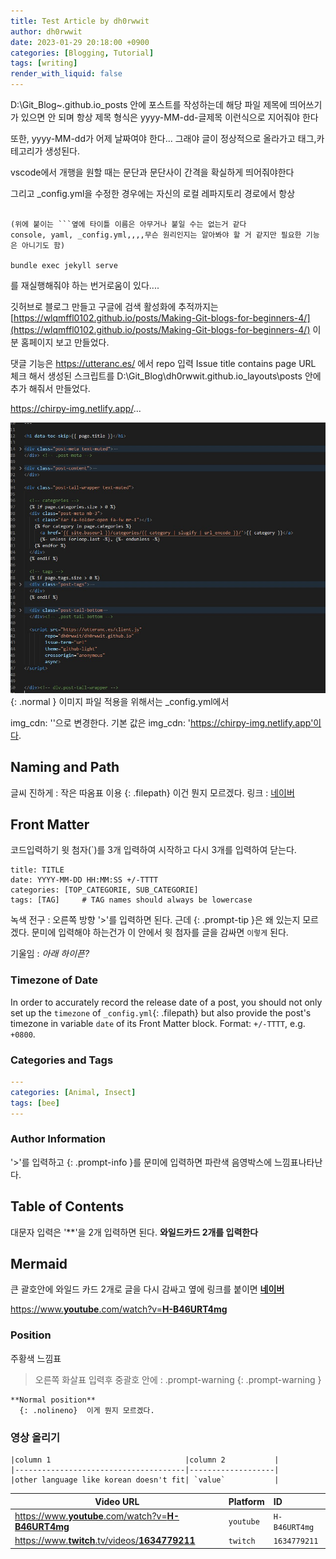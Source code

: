 ```yaml
---
title: Test Article by dh0rwwit
author: dh0rwwit
date: 2023-01-29 20:18:00 +0900
categories: [Blogging, Tutorial]
tags: [writing]
render_with_liquid: false
---
```



D:\Git_Blog\~.github.io\_posts 안에 포스트를 작성하는데
해당 파일 제목에 띄어쓰기가 있으면 안 되며 항상 제목 형식은
yyyy-MM-dd-글제목
이런식으로 지어줘야 한다 

또한, yyyy-MM-dd가 어제 날짜여야 한다...
그래야 글이 정상적으로 올라가고 태그,카테고리가 생성된다.

vscode에서 개행을 원할 때는 문단과 문단사이 간격을 확실하게 띄어줘야한다

그리고 _config.yml을 수정한 경우에는 자신의 로컬 레파지토리 경로에서 항상 

```console

(위에 붙이는 ```옆에 타이틀 이름은 아무거나 붙일 수는 없는거 같다 
console, yaml, _config.yml,,,,무슨 원리인지는 알아봐야 할 거 같지만 필요한 기능은 아니기도 함)

bundle exec jekyll serve
```

를 재실행해줘야 하는 번거로움이 있다....

깃허브로 블로그 만들고 구글에 검색 활성화에 추적까지는 
[https://wlqmffl0102.github.io/posts/Making-Git-blogs-for-beginners-4/](https://wlqmffl0102.github.io/posts/Making-Git-blogs-for-beginners-4/) 이 분 홈페이지 보고 만들었다.

댓글 기능은 https://utteranc.es/ 에서 repo 입력
Issue title contains page URL 체크
해서 생성된 스크립트를 
D:\Git_Blog\dh0rwwit.github.io\_layouts\posts
안에 추가 해줘서 만들었다.

https://chirpy-img.netlify.app/...


![Desktop View](/assets/img/favicons/utteranc_Script_0.png){: .normal }
이미지 파일 적용을 위해서는 _config.yml에서 

img_cdn: ''으로 변경한다.
기본 값은 img_cdn: 'https://chirpy-img.netlify.app'이다.


## Naming and Path

글씨 진하게 : 작은 따옴표 이용
{: .filepath} 이건 뭔지 모르겠다.
링크 : [네이버](https://www.naver.com/)

## Front Matter
코드입력하기
윗 첨자(`)를 3개 입력하여 시작하고 다시 3개를 입력하여 닫는다.

```
title: TITLE
date: YYYY-MM-DD HH:MM:SS +/-TTTT
categories: [TOP_CATEGORIE, SUB_CATEGORIE]
tags: [TAG]     # TAG names should always be lowercase
```

녹색 전구 : 오른쪽 방향 '>'를 입력하면 된다.
근데 {: .prompt-tip }은 왜 있는지 모르겠다. 문미에 입력해야 하는건가
이 안에서 윗 첨자를 글을 감싸면 `이렇게` 된다.

기울임 : _아래 하이픈?_

### Timezone of Date

In order to accurately record the release date of a post, you should not only set up the `timezone` of `_config.yml`{: .filepath} but also provide the post's timezone in variable `date` of its Front Matter block. Format: `+/-TTTT`, e.g. `+0800`.

### Categories and Tags
```yaml
---
categories: [Animal, Insect]
tags: [bee]
---
```

### Author Information
'>'를 입력하고 {: .prompt-info }를 문미에 입력하면 파란색 음영박스에 느낌표나타난다.

## Table of Contents

대문자 입력은 '**'을 2개 입력하면 된다. 
**와일드카드 2개를 입력한다**

## Mermaid
큰 괄호안에 와일드 카드 2개로 글을 다시 감싸고 옆에 링크를 붙이면 
[**네이버**](https://www.naver.com/)

[https://www.**youtube**.com/watch?v=**H-B46URT4mg**](https://www.youtube.com/watch?v=H-B46URT4mg)

### Position

주황색 느낌표
> 오른쪽 화살표 입력후 중괄호 안에 : .prompt-warning
{: .prompt-warning }

```
**Normal position**
  {: .nolineno}  이게 뭔지 모르겠다.
```


### 영상 올리기

```
|column 1                              |column 2           | 
|--------------------------------------|-------------------|
|other language like korean doesn't fit| `value`           |
```

| Video URL                                                                                          | Platform  | ID            |
|----------------------------------------------------------------------------------------------------|-----------|:--------------|
| [https://www.**youtube**.com/watch?v=**H-B46URT4mg**](https://www.youtube.com/watch?v=H-B46URT4mg) | `youtube` | `H-B46URT4mg` |
| [https://www.**twitch**.tv/videos/**1634779211**](https://www.twitch.tv/videos/1634779211)         | `twitch`  | `1634779211`  |

```